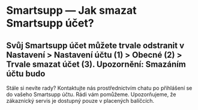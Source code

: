 # Smartsupp — Jak smazat Smartsupp účet?
## Svůj Smartsupp účet můžete trvale odstranit v Nastavení > Nastavení účtu (1) > Obecné (2) > Trvale smazat účet (3). Upozornění: Smazáním účtu budo
Stále si nevíte rady? Kontaktujte nás prostřednictvím chatu po přihlášení se do vašeho Smartsupp účtu. Rádi vám pomůžeme. Upozorňujeme, že zákaznický servis je dostupný pouze v placených balíčcích.

